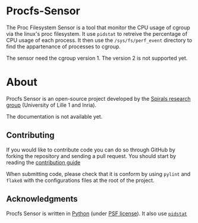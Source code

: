 # Procfs-Sensor

The Proc Filesystem Sensor is a tool that monitor the CPU usage of cgroup via
the linux's proc filesystem.
It use `pidstat` to retreive the percentage of CPU usage of each process.
It then use the `/sys/fs/perf_event` directory to find the appartenance of
processes to cgroup.

The sensor need the cgroup version 1. The version 2 is not supported yet.

# About

Procfs Sensor is an open-source project developed by the [Spirals research
group](https://team.inria.fr/spirals) (University of Lille 1 and Inria).

The documentation is not available yet.

## Contributing

If you would like to contribute code you can do so through GitHub by forking the
repository and sending a pull request.
You should start by reading the [contribution guide](https://github.com/powerapi-ng/procfs-sensor/blob/main/contributing.md)

When submitting code, please check that it is conform by using `pylint` and
`flake8` with the configurations files at the root of the project.

## Acknowledgments

Procfs Sensor is written in [Python](https://www.python.org/) (under [PSF
license](https://docs.python.org/3/license.html)).
It also use [`pidstat`](https://github.com/sysstat/sysstat)

